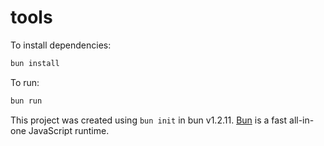 # tools

To install dependencies:

```bash
bun install
```

To run:

```bash
bun run 
```

This project was created using `bun init` in bun v1.2.11. [Bun](https://bun.sh) is a fast all-in-one JavaScript runtime.
